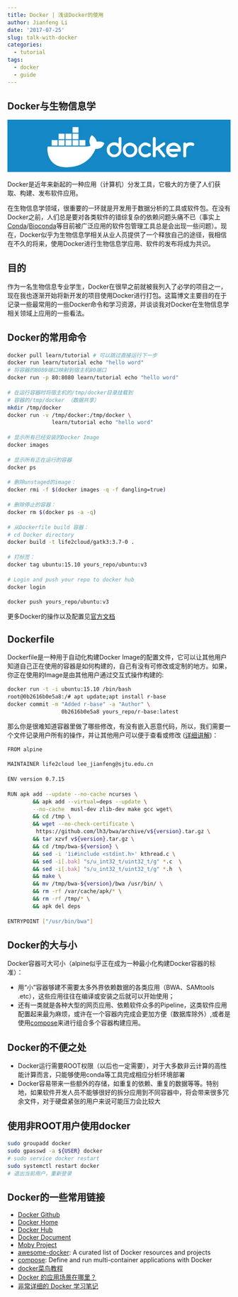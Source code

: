 ```yaml
---
title: Docker | 浅谈Docker的使用
author: Jianfeng Li
date: '2017-07-25'
slug: talk-with-docker
categories:
  - tutorial
tags:
  - docker
  - guide
---
```



## Docker与生物信息学

<div align=center>
<img src= https://github.com/Miachol/Writing-material/raw/master/blog/images/2017-07-25-talk-with-docker/docker.jpg>
</div>

Docker是近年来新起的一种应用（计算机）分发工具，它极大的方便了人们获取、构建、发布软件应用。

在生物信息学领域，很重要的一环就是开发用于数据分析的工具或软件包。在没有Docker之前，人们总是要对各类软件的错综复杂的依赖问题头痛不已（事实上[Conda](https://conda.io/docs/intro.html)/[Bioconda](http://bioconda.github.io/)等目前被广泛应用的软件包管理工具总是会出现一些问题）。现在，Docker似乎为生物信息学相关从业人员提供了一个释放自己的途径，我相信在不久的将来，使用Docker进行生物信息学应用、软件的发布将成为共识。

## 目的

作为一名生物信息专业学生，Docker在很早之前就被我列入了必学的项目之一，现在我也逐渐开始将新开发的项目使用Docker进行打包。这篇博文主要目的在于记录一些最常用的一些Docker命令和学习资源，并谈谈我对Docker在生物信息学相关领域上应用的一些看法。

## Docker的常用命令

```bash
docker pull learn/tutorial # 可以跳过直接运行下一步
docker run learn/tutorial echo "hello word"
# 将容器的8080端口映射到宿主机80端口
docker run -p 80:8080 learn/tutorial echo "hello word"

# 在运行容器时将宿主机的/tmp/docker目录挂载到
# 容器的/tmp/docker （数据共享）
mkdir /tmp/docker
docker run -v /tmp/docker:/tmp/docker \
              learn/tutorial echo "hello word"

# 显示所有已经安装的Docker Image
docker images

# 显示所有正在运行的容器
docker ps

# 删除unstaged的image：
docker rmi -f $(docker images -q -f dangling=true)

# 删除停止的容器：
docker rm $(docker ps -a -q)

# 从Dockerfile build 容器：
# cd Docker directory
docker build -t life2cloud/gatk3:3.7-0 .

# 打标签：
docker tag ubuntu:15.10 yours_repo/ubuntu:v3

# Login and push your repo to docker hub
docker login

docker push yours_repo/ubuntu:v3
```
更多Docker的操作以及配置见[官方文档](https://docs.docker.com/engine/userguide/)
## Dockerfile

Dockerfile是一种用于自动化构建Docker Image的配置文件，它可以让其他用户知道自己正在使用的容器是如何构建的，自己有没有可修改或定制的地方。如果，你正在使用的Image是由其他用户通过交互式操作构建的:

```bash
docker run -t -i ubuntu:15.10 /bin/bash
root@0b2616b0e5a8:/# apt update;apt install r-base
docker commit -m "Added r-base" -a "Author" \
                 0b2616b0e5a8 yours_repo/r-base:latest
```

那么你是很难知道容器里做了哪些修改，有没有嵌入恶意代码，所以，我们需要一个文件记录用户所有的操作，并让其他用户可以便于查看或修改 ([详细讲解](https://docs.docker.com/engine/reference/builder/))：

```bash
FROM alpine

MAINTAINER life2cloud lee_jianfeng@sjtu.edu.cn

ENV version 0.7.15

RUN apk add --update --no-cache ncurses \
        && apk add --virtual=deps --update \
        --no-cache  musl-dev zlib-dev make gcc wget\
        && cd /tmp \
        && wget --no-check-certificate \
         https://github.com/lh3/bwa/archive/v${version}.tar.gz \
        && tar xzvf v${version}.tar.gz \
        && cd /tmp/bwa-${version} \
        && sed -i '1i#include <stdint.h>' kthread.c \
        && sed -i[.bak] "s/u_int32_t/uint32_t/g" *.c  \
        && sed -i[.bak] "s/u_int32_t/uint32_t/g" *.h  \
        && make \
        && mv /tmp/bwa-${version}/bwa /usr/bin/ \
        && rm -rf /var/cache/apk/* \
        && rm -rf /tmp/* \
        && apk del deps

ENTRYPOINT ["/usr/bin/bwa"]

```

## Docker的大与小

Docker容器可大可小（alpine似乎正在成为一种最小化构建Docker容器的标准）：

- 用“小”容器够建不需要太多外界依赖数据的各类应用（BWA、SAMtools .etc），这些应用往往在编译或安装之后就可以开始使用；
- 还有一类就是各种大型的网页应用、依赖软件众多的Pipeline，这类软件应用配置起来最为麻烦，或许在一个容器内完成会更加方便（数据库除外）,或者是使用[compose](https://github.com/docker/compose)来进行组合多个容器构建应用。

## Docker的不便之处

- Docker运行需要ROOT权限（以后也一定需要），对于大多数非云计算的高性能计算而言，只能够使用conda等工具完成相应分析环境部署
- Docker容易带来一些额外的存储，如重复的依赖、重复的数据等等。特别地，如果软件开发人员不能够很好的拆分应用到不同容器中，将会带来很多冗余文件，对于硬盘紧张的用户来说可能压力会比较大

## 使用非ROOT用户使用docker

```bash
sudo groupadd docker
sudo gpasswd -a ${USER} docker
# sudo service docker restart
sudo systemctl restart docker
# 退出当前用户，重新登录
```

## Docker的一些常用链接
- [Docker Github](https://github.com/docker)
- [Docker Home](https://www.docker.com/)
- [Docker Hub](https://hub.docker.com/)
- [Docker Document](https://docs.docker.com/)
- [Moby Project](https://mobyproject.org/)
- [awesome-docker](https://github.com/veggiemonk/awesome-docker): A curated list of Docker resources and projects
- [compose](https://github.com/docker/compose): Define and run multi-container applications with Docker
- [docker菜鸟教程](http://www.runoob.com/docker/docker-tutorial.html)
- [Docker 的应用场景在哪里？](https://www.zhihu.com/question/22969309)
- [非常详细的 Docker 学习笔记](http://blog.csdn.net/zjin_hua/article/details/52041757)
